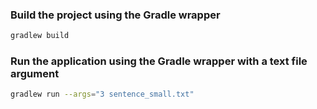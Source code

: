 ### Build the project using the Gradle wrapper
```sh
gradlew build
```

### Run the application using the Gradle wrapper with a text file argument
```sh
gradlew run --args="3 sentence_small.txt"
```